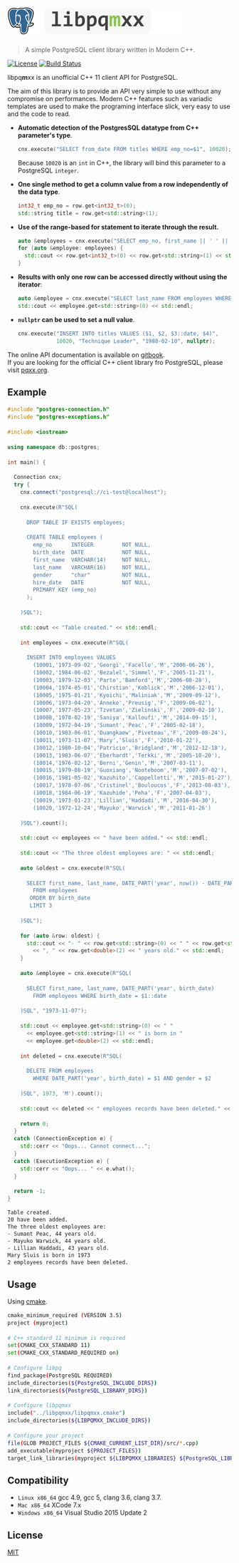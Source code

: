 # <img src="help/assets/libpqmxx-logo.png" height="60"/>


> A simple PostgreSQL client library written in Modern C++.

[![License][license-mit-img]][license-mit] [![Build Status](https://travis-ci.org/pferdinand/libpqmxx.svg?branch=master)](https://travis-ci.org/pferdinand/libpqmxx)

libpq**m**xx is an unofficial C++ 11 client API for PostgreSQL.

The aim of this library is to provide an API very simple to use without any 
compromise on performances. Modern C++ features such as variadic templates are 
used to make the programing interface slick, very easy to use and the code to read.

* **Automatic detection of the PostgresSQL datatype from C++ parameter's type**.

    ```cpp
    cnx.execute("SELECT from_date FROM titles WHERE emp_no=$1", 10020);
    ```
    
    Because `10020` is an `int` in C++, the library will bind this parameter to a PostgreSQL `integer`.  
    
* **One single method to get a column value from a row independently of the data type**.

    ```cpp
    int32_t emp_no = row.get<int32_t>(0);
    std::string title = row.get<std::string>(1);
    ```
    
* **Use of the range-based for statement to iterate through the result.**

    ```cpp
    auto &employees = cnx.execute("SELECT emp_no, first_name || ' ' || last_name FROM employees");
    for (auto &employee: employees) {
      std::cout << row.get<int32_t>(0) << row.get<std::string>(1) << std::endl;
    }
    ```  
* **Results with only one row can be accessed directly without using the iterator**:

    ```cpp
    auto &employee = cnx.execute("SELECT last_name FROM employees WHERE emp_no=$1", 10001);
    std::cout << employee.get<std::string>(0) << std::endl;
    ```
    
* **`nullptr` can be used to set a null value**.

    ```cpp
    cnx.execute("INSERT INTO titles VALUES ($1, $2, $3::date, $4)",
                10020, "Technique Leader", "1988-02-10", nullptr);
    ```

The online API documentation is available on [gitbook](https://pshampanier.gitbooks.io/libpqmxx/content/).  
If you are looking for the official C++ client library fro PostgreSQL, please visit [pqxx.org](http://pqxx.org).

## Example

```cpp
#include "postgres-connection.h"
#include "postgres-exceptions.h"

#include <iostream>

using namespace db::postgres;

int main() {

  Connection cnx;
  try {
    cnx.connect("postgresql://ci-test@localhost");

    cnx.execute(R"SQL(

      DROP TABLE IF EXISTS employees;

      CREATE TABLE employees (
        emp_no      INTEGER         NOT NULL,
        birth_date  DATE            NOT NULL,
        first_name  VARCHAR(14)     NOT NULL,
        last_name   VARCHAR(16)     NOT NULL,
        gender      "char"          NOT NULL,
        hire_date   DATE            NOT NULL,
        PRIMARY KEY (emp_no)
      );

    )SQL");

    std::cout << "Table created." << std::endl;

    int employees = cnx.execute(R"SQL(

      INSERT INTO employees VALUES
        (10001,'1973-09-02','Georgi','Facello','M','2006-06-26'),
        (10002,'1984-06-02','Bezalel','Simmel','F','2005-11-21'),
        (10003,'1979-12-03','Parto','Bamford','M','2006-08-28'),
        (10004,'1974-05-01','Chirstian','Koblick','M','2006-12-01'),
        (10005,'1975-01-21','Kyoichi','Maliniak','M','2009-09-12'),
        (10006,'1973-04-20','Anneke','Preusig','F','2009-06-02'),
        (10007,'1977-05-23','Tzvetan','Zielinski','F','2009-02-10'),
        (10008,'1978-02-19','Saniya','Kalloufi','M','2014-09-15'),
        (10009,'1972-04-19','Sumant','Peac','F','2005-02-18'),
        (10010,'1983-06-01','Duangkaew','Piveteau','F','2009-08-24'),
        (10011,'1973-11-07','Mary','Sluis','F','2010-01-22'),
        (10012,'1980-10-04','Patricio','Bridgland','M','2012-12-18'),
        (10013,'1983-06-07','Eberhardt','Terkki','M','2005-10-20'),
        (10014,'1976-02-12','Berni','Genin','M','2007-03-11'),
        (10015,'1979-08-19','Guoxiang','Nooteboom','M','2007-07-02'),
        (10016,'1981-05-02','Kazuhito','Cappelletti','M','2015-01-27'),
        (10017,'1978-07-06','Cristinel','Bouloucos','F','2013-08-03'),
        (10018,'1984-06-19','Kazuhide','Peha','F','2007-04-03'),
        (10019,'1973-01-23','Lillian','Haddadi','M','2016-04-30'),
        (10020,'1972-12-24','Mayuko','Warwick','M','2011-01-26')

    )SQL").count();

    std::cout << employees << " have been added." << std::endl;

    std::cout << "The three oldest employees are: " << std::endl;

    auto &oldest = cnx.execute(R"SQL(

      SELECT first_name, last_name, DATE_PART('year', now()) - DATE_PART('year', birth_date)
        FROM employees
       ORDER BY birth_date
       LIMIT 3

    )SQL");

    for (auto &row: oldest) {
      std::cout << "- " << row.get<std::string>(0) << " " << row.get<std::string>(1)
        << ", " << row.get<double>(2) << " years old." << std::endl;
    }

    auto &employee = cnx.execute(R"SQL(

      SELECT first_name, last_name, DATE_PART('year', birth_date)
        FROM employees WHERE birth_date = $1::date

    )SQL", "1973-11-07");

    std::cout << employee.get<std::string>(0) << " "
      << employee.get<std::string>(1) << " is born in "
      << employee.get<double>(2) << std::endl;

    int deleted = cnx.execute(R"SQL(

      DELETE FROM employees
        WHERE DATE_PART('year', birth_date) = $1 AND gender = $2

    )SQL", 1973, 'M').count();

    std::cout << deleted << " employees records have been deleted." << std::endl;

    return 0;
  }
  catch (ConnectionException e) {
    std::cerr << "Oops... Cannot connect...";
  }
  catch (ExecutionException e) {
    std::cerr << "Oops... " << e.what();
  }

  return -1;
}
```

```
Table created.
20 have been added.
The three oldest employees are: 
- Sumant Peac, 44 years old.
- Mayuko Warwick, 44 years old.
- Lillian Haddadi, 43 years old.
Mary Sluis is born in 1973
2 employees records have been deleted.
```

## Usage
Using [cmake](https://cmake.org).

```bash
cmake_minimum_required (VERSION 3.5)
project (myproject)

# C++ standard 11 minimum is required
set(CMAKE_CXX_STANDARD 11)
set(CMAKE_CXX_STANDARD_REQUIRED on)

# Configure libpq
find_package(PostgreSQL REQUIRED)
include_directories(${PostgreSQL_INCLUDE_DIRS})
link_directories(${PostgreSQL_LIBRARY_DIRS})

# Configure libpqmxx
include("../libpqmxx/libpqmxx.cmake")
include_directories(${LIBPQMXX_INCLUDE_DIRS})

# Configure your project
file(GLOB PROJECT_FILES ${CMAKE_CURRENT_LIST_DIR}/src/*.cpp)
add_executable(myproject ${PROJECT_FILES})
target_link_libraries(myproject ${LIBPQMXX_LIBRARIES} ${PostgreSQL_LIBRARIES})
```

## Compatibility

* `Linux x86_64` gcc 4.9, gcc 5, clang 3.6, clang 3.7.
* `Mac x86_64` XCode 7.x
* `Windows x86_64` Visual Studio 2015 Update 2

## License
[MIT][license-mit]

[license-mit-img]: http://img.shields.io/badge/license-MIT-blue.svg?style=flat-square
[license-mit]: ./LICENSE.md